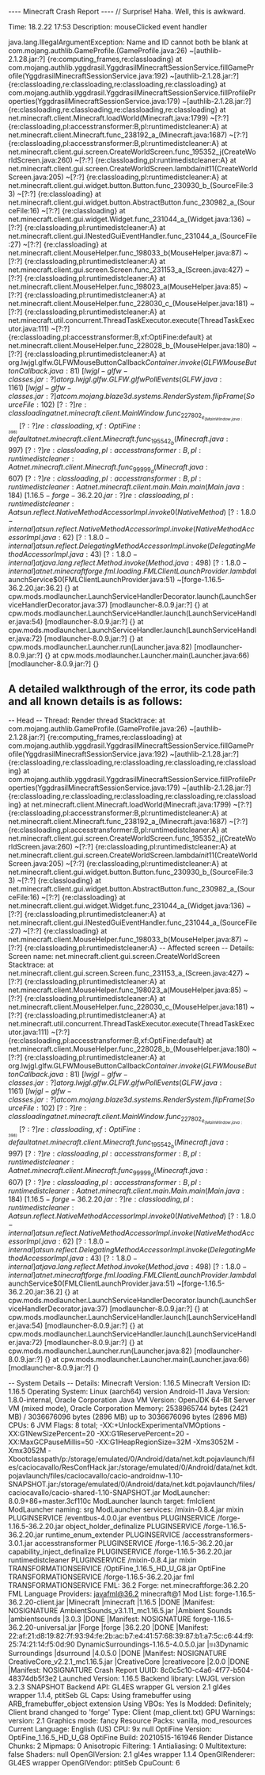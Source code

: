 
---- Minecraft Crash Report ----
// Surprise! Haha. Well, this is awkward.

Time: 18.2.22 17:53
Description: mouseClicked event handler

java.lang.IllegalArgumentException: Name and ID cannot both be blank
	at com.mojang.authlib.GameProfile.<init>(GameProfile.java:26) ~[authlib-2.1.28.jar:?] {re:computing_frames,re:classloading}
	at com.mojang.authlib.yggdrasil.YggdrasilMinecraftSessionService.fillGameProfile(YggdrasilMinecraftSessionService.java:192) ~[authlib-2.1.28.jar:?] {re:classloading,re:classloading,re:classloading,re:classloading}
	at com.mojang.authlib.yggdrasil.YggdrasilMinecraftSessionService.fillProfileProperties(YggdrasilMinecraftSessionService.java:179) ~[authlib-2.1.28.jar:?] {re:classloading,re:classloading,re:classloading,re:classloading}
	at net.minecraft.client.Minecraft.loadWorld(Minecraft.java:1799) ~[?:?] {re:classloading,pl:accesstransformer:B,pl:runtimedistcleaner:A}
	at net.minecraft.client.Minecraft.func_238192_a_(Minecraft.java:1687) ~[?:?] {re:classloading,pl:accesstransformer:B,pl:runtimedistcleaner:A}
	at net.minecraft.client.gui.screen.CreateWorldScreen.func_195352_j(CreateWorldScreen.java:260) ~[?:?] {re:classloading,pl:runtimedistcleaner:A}
	at net.minecraft.client.gui.screen.CreateWorldScreen.lambda$init$11(CreateWorldScreen.java:205) ~[?:?] {re:classloading,pl:runtimedistcleaner:A}
	at net.minecraft.client.gui.widget.button.Button.func_230930_b_(SourceFile:33) ~[?:?] {re:classloading}
	at net.minecraft.client.gui.widget.button.AbstractButton.func_230982_a_(SourceFile:16) ~[?:?] {re:classloading}
	at net.minecraft.client.gui.widget.Widget.func_231044_a_(Widget.java:136) ~[?:?] {re:classloading,pl:runtimedistcleaner:A}
	at net.minecraft.client.gui.INestedGuiEventHandler.func_231044_a_(SourceFile:27) ~[?:?] {re:classloading}
	at net.minecraft.client.MouseHelper.func_198033_b(MouseHelper.java:87) ~[?:?] {re:classloading,pl:runtimedistcleaner:A}
	at net.minecraft.client.gui.screen.Screen.func_231153_a_(Screen.java:427) ~[?:?] {re:classloading,pl:runtimedistcleaner:A}
	at net.minecraft.client.MouseHelper.func_198023_a(MouseHelper.java:85) ~[?:?] {re:classloading,pl:runtimedistcleaner:A}
	at net.minecraft.client.MouseHelper.func_228030_c_(MouseHelper.java:181) ~[?:?] {re:classloading,pl:runtimedistcleaner:A}
	at net.minecraft.util.concurrent.ThreadTaskExecutor.execute(ThreadTaskExecutor.java:111) ~[?:?] {re:classloading,pl:accesstransformer:B,xf:OptiFine:default}
	at net.minecraft.client.MouseHelper.func_228028_b_(MouseHelper.java:180) ~[?:?] {re:classloading,pl:runtimedistcleaner:A}
	at org.lwjgl.glfw.GLFWMouseButtonCallback$Container.invoke(GLFWMouseButtonCallback.java:81) ~[lwjgl-glfw-classes.jar:?] {}
	at org.lwjgl.glfw.GLFW.glfwPollEvents(GLFW.java:1161) ~[lwjgl-glfw-classes.jar:?] {}
	at com.mojang.blaze3d.systems.RenderSystem.flipFrame(SourceFile:102) ~[?:?] {re:classloading}
	at net.minecraft.client.MainWindow.func_227802_e_(MainWindow.java:398) ~[?:?] {re:classloading,xf:OptiFine:default}
	at net.minecraft.client.Minecraft.func_195542_b(Minecraft.java:997) ~[?:?] {re:classloading,pl:accesstransformer:B,pl:runtimedistcleaner:A}
	at net.minecraft.client.Minecraft.func_99999_d(Minecraft.java:607) ~[?:?] {re:classloading,pl:accesstransformer:B,pl:runtimedistcleaner:A}
	at net.minecraft.client.main.Main.main(Main.java:184) ~[1.16.5-forge-36.2.20.jar:?] {re:classloading,pl:runtimedistcleaner:A}
	at sun.reflect.NativeMethodAccessorImpl.invoke0(Native Method) ~[?:1.8.0-internal] {}
	at sun.reflect.NativeMethodAccessorImpl.invoke(NativeMethodAccessorImpl.java:62) ~[?:1.8.0-internal] {}
	at sun.reflect.DelegatingMethodAccessorImpl.invoke(DelegatingMethodAccessorImpl.java:43) ~[?:1.8.0-internal] {}
	at java.lang.reflect.Method.invoke(Method.java:498) ~[?:1.8.0-internal] {}
	at net.minecraftforge.fml.loading.FMLClientLaunchProvider.lambda$launchService$0(FMLClientLaunchProvider.java:51) ~[forge-1.16.5-36.2.20.jar:36.2] {}
	at cpw.mods.modlauncher.LaunchServiceHandlerDecorator.launch(LaunchServiceHandlerDecorator.java:37) [modlauncher-8.0.9.jar:?] {}
	at cpw.mods.modlauncher.LaunchServiceHandler.launch(LaunchServiceHandler.java:54) [modlauncher-8.0.9.jar:?] {}
	at cpw.mods.modlauncher.LaunchServiceHandler.launch(LaunchServiceHandler.java:72) [modlauncher-8.0.9.jar:?] {}
	at cpw.mods.modlauncher.Launcher.run(Launcher.java:82) [modlauncher-8.0.9.jar:?] {}
	at cpw.mods.modlauncher.Launcher.main(Launcher.java:66) [modlauncher-8.0.9.jar:?] {}


A detailed walkthrough of the error, its code path and all known details is as follows:
---------------------------------------------------------------------------------------

-- Head --
Thread: Render thread
Stacktrace:
	at com.mojang.authlib.GameProfile.<init>(GameProfile.java:26) ~[authlib-2.1.28.jar:?] {re:computing_frames,re:classloading}
	at com.mojang.authlib.yggdrasil.YggdrasilMinecraftSessionService.fillGameProfile(YggdrasilMinecraftSessionService.java:192) ~[authlib-2.1.28.jar:?] {re:classloading,re:classloading,re:classloading,re:classloading,re:classloading}
	at com.mojang.authlib.yggdrasil.YggdrasilMinecraftSessionService.fillProfileProperties(YggdrasilMinecraftSessionService.java:179) ~[authlib-2.1.28.jar:?] {re:classloading,re:classloading,re:classloading,re:classloading,re:classloading}
	at net.minecraft.client.Minecraft.loadWorld(Minecraft.java:1799) ~[?:?] {re:classloading,pl:accesstransformer:B,pl:runtimedistcleaner:A}
	at net.minecraft.client.Minecraft.func_238192_a_(Minecraft.java:1687) ~[?:?] {re:classloading,pl:accesstransformer:B,pl:runtimedistcleaner:A}
	at net.minecraft.client.gui.screen.CreateWorldScreen.func_195352_j(CreateWorldScreen.java:260) ~[?:?] {re:classloading,pl:runtimedistcleaner:A}
	at net.minecraft.client.gui.screen.CreateWorldScreen.lambda$init$11(CreateWorldScreen.java:205) ~[?:?] {re:classloading,pl:runtimedistcleaner:A}
	at net.minecraft.client.gui.widget.button.Button.func_230930_b_(SourceFile:33) ~[?:?] {re:classloading}
	at net.minecraft.client.gui.widget.button.AbstractButton.func_230982_a_(SourceFile:16) ~[?:?] {re:classloading}
	at net.minecraft.client.gui.widget.Widget.func_231044_a_(Widget.java:136) ~[?:?] {re:classloading,pl:runtimedistcleaner:A}
	at net.minecraft.client.gui.INestedGuiEventHandler.func_231044_a_(SourceFile:27) ~[?:?] {re:classloading}
	at net.minecraft.client.MouseHelper.func_198033_b(MouseHelper.java:87) ~[?:?] {re:classloading,pl:runtimedistcleaner:A}
-- Affected screen --
Details:
	Screen name: net.minecraft.client.gui.screen.CreateWorldScreen
Stacktrace:
	at net.minecraft.client.gui.screen.Screen.func_231153_a_(Screen.java:427) ~[?:?] {re:classloading,pl:runtimedistcleaner:A}
	at net.minecraft.client.MouseHelper.func_198023_a(MouseHelper.java:85) ~[?:?] {re:classloading,pl:runtimedistcleaner:A}
	at net.minecraft.client.MouseHelper.func_228030_c_(MouseHelper.java:181) ~[?:?] {re:classloading,pl:runtimedistcleaner:A}
	at net.minecraft.util.concurrent.ThreadTaskExecutor.execute(ThreadTaskExecutor.java:111) ~[?:?] {re:classloading,pl:accesstransformer:B,xf:OptiFine:default}
	at net.minecraft.client.MouseHelper.func_228028_b_(MouseHelper.java:180) ~[?:?] {re:classloading,pl:runtimedistcleaner:A}
	at org.lwjgl.glfw.GLFWMouseButtonCallback$Container.invoke(GLFWMouseButtonCallback.java:81) ~[lwjgl-glfw-classes.jar:?] {}
	at org.lwjgl.glfw.GLFW.glfwPollEvents(GLFW.java:1161) ~[lwjgl-glfw-classes.jar:?] {}
	at com.mojang.blaze3d.systems.RenderSystem.flipFrame(SourceFile:102) ~[?:?] {re:classloading}
	at net.minecraft.client.MainWindow.func_227802_e_(MainWindow.java:398) ~[?:?] {re:classloading,xf:OptiFine:default}
	at net.minecraft.client.Minecraft.func_195542_b(Minecraft.java:997) ~[?:?] {re:classloading,pl:accesstransformer:B,pl:runtimedistcleaner:A}
	at net.minecraft.client.Minecraft.func_99999_d(Minecraft.java:607) ~[?:?] {re:classloading,pl:accesstransformer:B,pl:runtimedistcleaner:A}
	at net.minecraft.client.main.Main.main(Main.java:184) ~[1.16.5-forge-36.2.20.jar:?] {re:classloading,pl:runtimedistcleaner:A}
	at sun.reflect.NativeMethodAccessorImpl.invoke0(Native Method) ~[?:1.8.0-internal] {}
	at sun.reflect.NativeMethodAccessorImpl.invoke(NativeMethodAccessorImpl.java:62) ~[?:1.8.0-internal] {}
	at sun.reflect.DelegatingMethodAccessorImpl.invoke(DelegatingMethodAccessorImpl.java:43) ~[?:1.8.0-internal] {}
	at java.lang.reflect.Method.invoke(Method.java:498) ~[?:1.8.0-internal] {}
	at net.minecraftforge.fml.loading.FMLClientLaunchProvider.lambda$launchService$0(FMLClientLaunchProvider.java:51) ~[forge-1.16.5-36.2.20.jar:36.2] {}
	at cpw.mods.modlauncher.LaunchServiceHandlerDecorator.launch(LaunchServiceHandlerDecorator.java:37) [modlauncher-8.0.9.jar:?] {}
	at cpw.mods.modlauncher.LaunchServiceHandler.launch(LaunchServiceHandler.java:54) [modlauncher-8.0.9.jar:?] {}
	at cpw.mods.modlauncher.LaunchServiceHandler.launch(LaunchServiceHandler.java:72) [modlauncher-8.0.9.jar:?] {}
	at cpw.mods.modlauncher.Launcher.run(Launcher.java:82) [modlauncher-8.0.9.jar:?] {}
	at cpw.mods.modlauncher.Launcher.main(Launcher.java:66) [modlauncher-8.0.9.jar:?] {}


-- System Details --
Details:
	Minecraft Version: 1.16.5
	Minecraft Version ID: 1.16.5
	Operating System: Linux (aarch64) version Android-11
	Java Version: 1.8.0-internal, Oracle Corporation
	Java VM Version: OpenJDK 64-Bit Server VM (mixed mode), Oracle Corporation
	Memory: 2538965744 bytes (2421 MB) / 3036676096 bytes (2896 MB) up to 3036676096 bytes (2896 MB)
	CPUs: 6
	JVM Flags: 8 total; -XX:+UnlockExperimentalVMOptions -XX:G1NewSizePercent=20 -XX:G1ReservePercent=20 -XX:MaxGCPauseMillis=50 -XX:G1HeapRegionSize=32M -Xms3052M -Xmx3052M -Xbootclasspath/p:/storage/emulated/0/Android/data/net.kdt.pojavlaunch/files/caciocavallo/ResConfHack.jar:/storage/emulated/0/Android/data/net.kdt.pojavlaunch/files/caciocavallo/cacio-androidnw-1.10-SNAPSHOT.jar:/storage/emulated/0/Android/data/net.kdt.pojavlaunch/files/caciocavallo/cacio-shared-1.10-SNAPSHOT.jar
	ModLauncher: 8.0.9+86+master.3cf110c
	ModLauncher launch target: fmlclient
	ModLauncher naming: srg
	ModLauncher services: 
		/mixin-0.8.4.jar mixin PLUGINSERVICE 
		/eventbus-4.0.0.jar eventbus PLUGINSERVICE 
		/forge-1.16.5-36.2.20.jar object_holder_definalize PLUGINSERVICE 
		/forge-1.16.5-36.2.20.jar runtime_enum_extender PLUGINSERVICE 
		/accesstransformers-3.0.1.jar accesstransformer PLUGINSERVICE 
		/forge-1.16.5-36.2.20.jar capability_inject_definalize PLUGINSERVICE 
		/forge-1.16.5-36.2.20.jar runtimedistcleaner PLUGINSERVICE 
		/mixin-0.8.4.jar mixin TRANSFORMATIONSERVICE 
		/OptiFine_1.16.5_HD_U_G8.jar OptiFine TRANSFORMATIONSERVICE 
		/forge-1.16.5-36.2.20.jar fml TRANSFORMATIONSERVICE 
	FML: 36.2
	Forge: net.minecraftforge:36.2.20
	FML Language Providers: 
		javafml@36.2
		minecraft@1
	Mod List: 
		forge-1.16.5-36.2.20-client.jar                   |Minecraft                     |minecraft                     |1.16.5              |DONE      |Manifest: NOSIGNATURE
		AmbientSounds_v3.1.11_mc1.16.5.jar                |Ambient Sounds                |ambientsounds                 |3.0.3               |DONE      |Manifest: NOSIGNATURE
		forge-1.16.5-36.2.20-universal.jar                |Forge                         |forge                         |36.2.20             |DONE      |Manifest: 22:af:21:d8:19:82:7f:93:94:fe:2b:ac:b7:e4:41:57:68:39:87:b1:a7:5c:c6:44:f9:25:74:21:14:f5:0d:90
		DynamicSurroundings-1.16.5-4.0.5.0.jar            |ยง3Dynamic Surroundings        |dsurround                     |4.0.5.0             |DONE      |Manifest: NOSIGNATURE
		CreativeCore_v2.2.1_mc1.16.5.jar                  |CreativeCore                  |creativecore                  |2.0.0               |DONE      |Manifest: NOSIGNATURE
	Crash Report UUID: 8c0c5c10-c4a6-4f77-b504-48374db5f3e2
	Launched Version: 1.16.5
	Backend library: LWJGL version 3.2.3 SNAPSHOT
	Backend API: GL4ES wrapper GL version 2.1 gl4es wrapper 1.1.4, ptitSeb
	GL Caps: Using framebuffer using ARB_framebuffer_object extension
	Using VBOs: Yes
	Is Modded: Definitely; Client brand changed to 'forge'
	Type: Client (map_client.txt)
	GPU Warnings: version: 2.1
	Graphics mode: fancy
	Resource Packs: vanilla, mod_resources
	Current Language: English (US)
	CPU: 9x null
	OptiFine Version: OptiFine_1.16.5_HD_U_G8
	OptiFine Build: 20210515-161946
	Render Distance Chunks: 2
	Mipmaps: 0
	Anisotropic Filtering: 1
	Antialiasing: 0
	Multitexture: false
	Shaders: null
	OpenGlVersion: 2.1 gl4es wrapper 1.1.4
	OpenGlRenderer: GL4ES wrapper
	OpenGlVendor: ptitSeb
	CpuCount: 6

